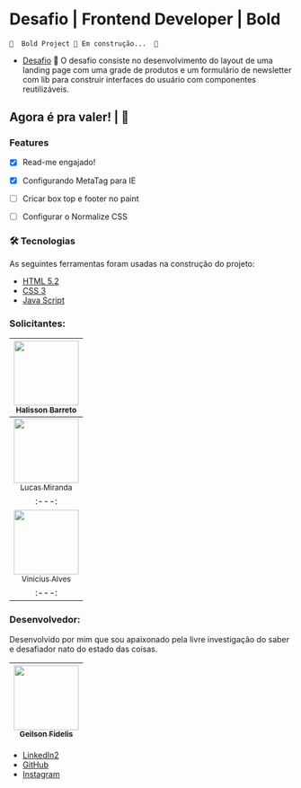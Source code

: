 # Desafio | Frontend Developer | Bold

#### 
	🚧  Bold Project 🚀 Em construção...  🚧


- [Desafio](https://github.com/itsdare/desafio-frontend")
🚀 O desafio consiste no desenvolvimento do layout de uma landing page com uma grade de produtos e um formulário de newsletter com lib para construir interfaces do usuário com componentes reutilizáveis.


## Agora é pra valer! | :checkered_flag:

### Features

- [x] Read-me engajado!
- [x] Configurando MetaTag para IE
- [ ] Cricar box top e footer no paint
- [ ] Configurar o Normalize CSS


### 🛠 Tecnologias

As seguintes ferramentas foram usadas na construção do projeto:

- [HTML 5.2](https://www.w3.org/TR/html52/)
- [CSS 3](https://www.w3schools.com/css/)
- [Java Script](https://www.javascript.com/)

### Solicitantes: 

[<img src="https://programadoresbrasil.com.br/wp-content/uploads/2020/09/linkedin-1280x720-1.png" width=115 > <br> <sub> Halisson Barreto </sub>](https://www.linkedin.com/in/halisson-barreto-a2809051/) |
| :---: |
[<img src="https://media-exp1.licdn.com/dms/image/C4D03AQG-H3STsRyZgQ/profile-displayphoto-shrink_800_800/0/1616641301391?e=1623888000&v=beta&t=hwF65gCTCcS-EXIWIZDnbTCodWUbi_4Ul7iOazvkars" width=115 > <br> <sub> Lucas Miranda </sub>](https://www.linkedin.com/in/lummiranda/) |
| :---: | 
[<img src="https://media-exp1.licdn.com/dms/image/C4E03AQEU_84ESh0ttg/profile-displayphoto-shrink_800_800/0/1563165406182?e=1623888000&v=beta&t=pHiNEu5aylH1gTvhmvo1CO8KAMNzE0BpdYT_uh2HiTk" width=115 > <br> <sub> Vinicius Alves </sub>](https://www.linkedin.com/in/vin%C3%ADcius-alves-11513437/) |
| :---: |


### Desenvolvedor:

Desenvolvido por mim que sou apaixonado pela livre investigação do saber e desafiador nato do estado das coisas.

[<img src="https://avatars.githubusercontent.com/u/62431727?s=400&u=1a5259edc9f3bb12ed184bb994a7493a818f41e9&v=4" width=115 > <br> <sub> Geilson Fidelis </sub>](https://github.com/geilson25) |
| :---: |

- [LinkedIn2](https://www.linkedin.com/in/geilsonfidelis/)
- [GitHub](https://github.com/geilson25)
- [Instagram](https://www.instagram.com/geilsonfidelis/)